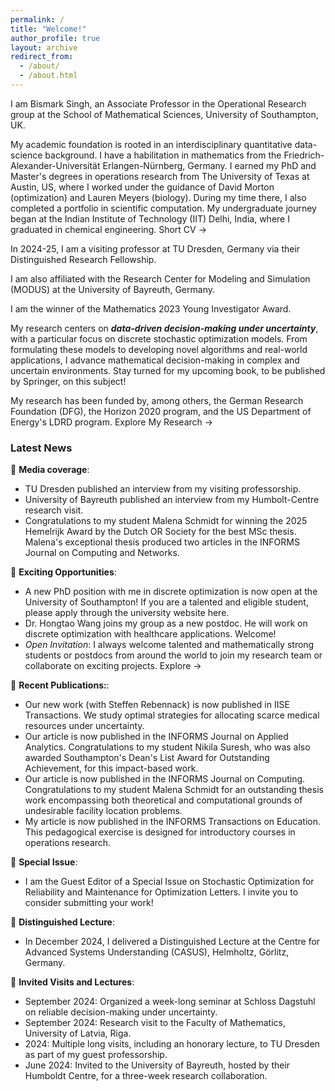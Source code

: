 ```yaml
---
permalink: /
title: "Welcome!"
author_profile: true
layout: archive          
redirect_from: 
  - /about/
  - /about.html
---
```


I am Bismark Singh, an Associate Professor in the Operational Research group at the School of Mathematical Sciences, University of Southampton, UK. 

My academic foundation is rooted in an interdisciplinary quantitative data-science background. I have a habilitation in mathematics from the Friedrich-Alexander-Universität Erlangen-Nürnberg, Germany.  I earned my PhD and Master's degrees in operations research from The University of Texas at Austin, US, where I worked under the guidance of <a href= "https://sites.northwestern.edu/dmorton/" style="text-decoration: none;">David Morton</a> (optimization) and <a href= "https://www.bio.utexas.edu/research/meyers/" style="text-decoration: none;">Lauren Meyers</a>  (biology). During my time there, I also completed a portfolio in scientific computation. My undergraduate journey began at the Indian Institute of Technology (IIT) Delhi, India, where I graduated in chemical engineering.  <a href="/cv/" style="text-decoration: none;">Short CV →</a>

In 2024-25, I am a visiting professor at TU Dresden, Germany via their <a href="https://tu-dresden.de/bu/wirtschaft/die-fakultaet/news/auszeichnung-von-associate-professor-bismark-singh-als-distinguished-research-fellow" style="text-decoration: none;">Distinguished Research Fellowship</a>.

I am also affiliated with the <a href="https://www.modus.uni-bayreuth.de/en/members/application-team/Singh/index.php" style="text-decoration: none;">Research Center for Modeling and Simulation (MODUS)</a> at the University of Bayreuth, Germany.

I am the winner of the Mathematics 2023 <a href="https://www.mdpi.com/journal/mathematics/awards/2137" style="text-decoration: none;">Young Investigator Award</a>. 

My research centers on ***data-driven decision-making under uncertainty***, with a particular focus on discrete stochastic optimization models. From formulating these models to developing novel algorithms and real-world applications, I advance mathematical decision-making in complex and uncertain environments. Stay turned for my upcoming book, to be published by Springer, on this subject!

My research has been funded by, among others, the German Research Foundation (DFG), the Horizon 2020 program, and the US Department of Energy's LDRD program. <a href="/research/" style="text-decoration: none;">Explore My Research →</a>


### Latest News


🎉 **Media coverage**: 
-   TU Dresden published an <a href="https://tu-dresden.de/bu/wirtschaft/forschung/interview-bismark-singh" style="text-decoration: none;">interview</a> from my visiting professorship.
-   University of Bayreuth published an <a href="https://www.humboldt-centre.uni-bayreuth.de/en/fellows-and-grantees/interview_Singh/index.html" style="text-decoration: none;">interview</a> from my Humbolt-Centre research visit.
-   Congratulations to my student Malena Schmidt for winning the <a href="https://www.vvsor.nl/articles/hemelrijk-award-winner-2025/" style="text-decoration: none;">2025 Hemelrijk Award</a> by the Dutch OR Society for the best MSc thesis. Malena's exceptional thesis produced two articles in the INFORMS Journal on Computing and Networks. 

🎉 **Exciting Opportunities**:
  - A <a href="https://www.findaphd.com/phds/project/mathematically-modeling-systems-resilient-against-unforeseen-attacks/?p177266" style="text-decoration: none;">new PhD position</a> with me in discrete optimization is now open at the University of Southampton! If you are a talented and eligible student, please apply through the university website here.
  - <a href="https://scholar.google.com/citations?user=M6RoyZAAAAAJ&hl=en" style="text-decoration: none;">Dr. Hongtao Wang</a> joins my group as a new postdoc. He will work on discrete optimization with healthcare applications. Welcome!
  - *Open Invitation*: I always welcome talented and mathematically strong students or postdocs from around the world to join my research team or collaborate on exciting projects. <a href="/research/" style="text-decoration: none;">Explore →</a>
  
🎉 **Recent Publications:**: 
  - Our new work (with Steffen Rebennack) is now published in <a href="https://www.tandfonline.com/doi/full/10.1080/24725854.2025.2525918" style="text-decoration: none;">IISE Transactions</a>. We study optimal strategies for allocating scarce medical resources under uncertainty. 
  - Our article is now published in the <a href="https://pubsonline.informs.org/doi/10.1287/inte.2024.0160" style="text-decoration: none;">INFORMS Journal on Applied Analytics</a>. Congratulations to my student Nikila Suresh, who was also awarded Southampton's Dean's List Award for Outstanding Achievement, for this impact-based work.
  - Our article is now published in the <a href="https://pubsonline.informs.org/doi/10.1287/ijoc.2024.0693" style="text-decoration: none;">INFORMS Journal on Computing</a>. Congratulations to my student Malena Schmidt for an outstanding thesis work encompassing both theoretical and computational grounds of undesirable facility location problems. 
  - My article is now published in the <a href="https://pubsonline.informs.org/doi/10.1287/ited.2024.0112" style="text-decoration: none;">INFORMS Transactions on Education</a>. This pedagogical exercise is designed for introductory courses in operations research.
 
🎉 **Special Issue**:
  - I am the Guest Editor of a <a href="https://link.springer.com/journal/11590/updates/27713526" style="text-decoration: none;">Special Issue on Stochastic Optimization for Reliability and Maintenance</a> for Optimization Letters. I invite you to consider submitting your work!
 
🎉 **Distinguished Lecture**:
  - In December 2024, I delivered a Distinguished Lecture at the <a href="https://www.casus.science/?page_id=12281" style="text-decoration: none;">Centre for Advanced Systems Understanding (CASUS)</a>, Helmholtz, Görlitz, Germany.

🎉 **Invited Visits and Lectures**: 
  - September 2024: Organized a week-long seminar at <a href="https://www.dagstuhl.de/seminars/seminar-calendar/seminar-details/24399" style="text-decoration: none;">Schloss Dagstuhl</a> on reliable decision-making under uncertainty.
  - September 2024: Research visit to the Faculty of Mathematics, University of Latvia, Riga.
  - 2024: Multiple long visits, including an honorary lecture, to TU Dresden as part of my <a href="https://tu-dresden.de/bu/wirtschaft/die-fakultaet/news/auszeichnung-von-associate-professor-bismark-singh-als-distinguished-research-fellow" style="text-decoration: none;">guest professorship</a>.
  - June 2024: Invited to the University of Bayreuth, hosted by their <a href="https://www.humboldt-centre.uni-bayreuth.de/en/fellows-and-grantees/recently-selected-short-term-grantees/index.html" style="text-decoration: none;">Humboldt Centre</a>, for a three-week research collaboration.
